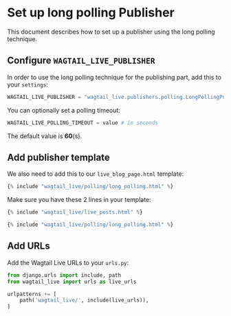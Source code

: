 # Set up long polling Publisher

This document describes how to set up a publisher using the long polling technique.

## Configure `WAGTAIL_LIVE_PUBLISHER`

In order to use the long polling technique for the publishing part, add this to your `settings`:
```python
WAGTAIL_LIVE_PUBLISHER = "wagtail_live.publishers.polling.LongPollingPublisher"
```

You can optionally set a polling timeout:
```python
WAGTAIL_LIVE_POLLING_TIMEOUT = value # in seconds
```
The default value is **60**(s).

## Add publisher template

We also need to add this to our `live_blog_page.html` template:
```python
{% include "wagtail_live/polling/long_polling.html" %}
```

Make sure you have these 2 lines in your template:
```python
{% include "wagtail_live/live_posts.html" %}

{% include "wagtail_live/polling/long_polling.html" %}
```

## Add URLs

Add the Wagtail Live URLs to your `urls.py`:

```python
from django.urls import include, path
from wagtail_live import urls as live_urls

urlpatterns += [
    path('wagtail_live/', include(live_urls)),
]
```
